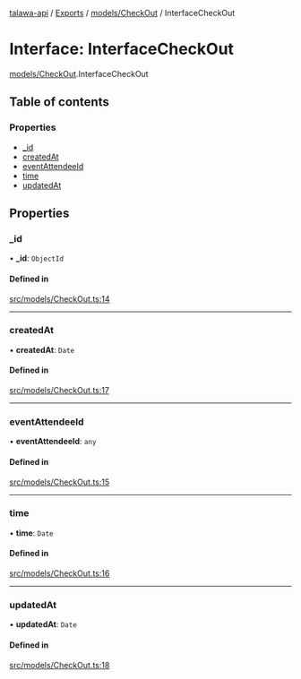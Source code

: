 [talawa-api](../README.md) / [Exports](../modules.md) / [models/CheckOut](../modules/models_CheckOut.md) / InterfaceCheckOut

# Interface: InterfaceCheckOut

[models/CheckOut](../modules/models_CheckOut.md).InterfaceCheckOut

## Table of contents

### Properties

- [\_id](models_CheckOut.InterfaceCheckOut.md#_id)
- [createdAt](models_CheckOut.InterfaceCheckOut.md#createdat)
- [eventAttendeeId](models_CheckOut.InterfaceCheckOut.md#eventattendeeid)
- [time](models_CheckOut.InterfaceCheckOut.md#time)
- [updatedAt](models_CheckOut.InterfaceCheckOut.md#updatedat)

## Properties

### \_id

• **\_id**: `ObjectId`

#### Defined in

[src/models/CheckOut.ts:14](https://github.com/PalisadoesFoundation/talawa-api/blob/65069df/src/models/CheckOut.ts#L14)

___

### createdAt

• **createdAt**: `Date`

#### Defined in

[src/models/CheckOut.ts:17](https://github.com/PalisadoesFoundation/talawa-api/blob/65069df/src/models/CheckOut.ts#L17)

___

### eventAttendeeId

• **eventAttendeeId**: `any`

#### Defined in

[src/models/CheckOut.ts:15](https://github.com/PalisadoesFoundation/talawa-api/blob/65069df/src/models/CheckOut.ts#L15)

___

### time

• **time**: `Date`

#### Defined in

[src/models/CheckOut.ts:16](https://github.com/PalisadoesFoundation/talawa-api/blob/65069df/src/models/CheckOut.ts#L16)

___

### updatedAt

• **updatedAt**: `Date`

#### Defined in

[src/models/CheckOut.ts:18](https://github.com/PalisadoesFoundation/talawa-api/blob/65069df/src/models/CheckOut.ts#L18)
